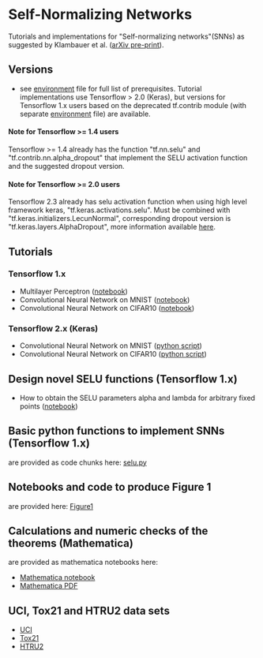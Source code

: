 # Self-Normalizing Networks
Tutorials and implementations for "Self-normalizing networks"(SNNs) as suggested by Klambauer et al. ([arXiv pre-print](https://arxiv.org/pdf/1706.02515.pdf)). 

## Versions
- see [environment](https://github.com/bioinf-jku/SNNs/blob/master/environment.yml) file for full list of prerequisites. Tutorial implementations use Tensorflow > 2.0 (Keras), but versions for Tensorflow 1.x 
  users based on the deprecated tf.contrib module (with separate [environment](https://github.com/bioinf-jku/SNNs/blob/master/TF_1_x/environment.yml) file) are available.

#### Note for Tensorflow >= 1.4 users
Tensorflow >= 1.4 already has the function "tf.nn.selu" and "tf.contrib.nn.alpha_dropout" that implement the SELU activation function and the suggested dropout version. 
#### Note for Tensorflow >= 2.0 users
Tensorflow 2.3 already has selu activation function when using high level framework keras, "tf.keras.activations.selu". 
Must be combined with "tf.keras.initializers.LecunNormal", corresponding dropout version is "tf.keras.layers.AlphaDropout", 
more information available [here](https://www.tensorflow.org/api_docs/python/tf/keras/activations/selu).

## Tutorials

### Tensorflow 1.x 
- Multilayer Perceptron ([notebook](https://github.com/bioinf-jku/SNNs/blob/master/TF_1_x/SelfNormalizingNetworks_MLP_MNIST.ipynb))
- Convolutional Neural Network on MNIST ([notebook](https://github.com/bioinf-jku/SNNs/blob/master/TF_1_x/SelfNormalizingNetworks_CNN_MNIST.ipynb))
- Convolutional Neural Network on CIFAR10 ([notebook](https://github.com/bioinf-jku/SNNs/blob/master/TF_1_x/SelfNormalizingNetworks_CNN_CIFAR10.ipynb))

### Tensorflow 2.x (Keras)
- Convolutional Neural Network on MNIST ([python script](https://github.com/bioinf-jku/SNNs/blob/master/TF_2_x/MNIST-Conv-SELU.py))
- Convolutional Neural Network on CIFAR10 ([python script](https://github.com/bioinf-jku/SNNs/blob/master/TF_2_x/CIFAR10-Conv-SELU.py))

## Design novel SELU functions (Tensorflow 1.x)
- How to obtain the SELU parameters alpha and lambda for arbitrary fixed points ([notebook](https://github.com/bioinf-jku/SNNs/blob/master/TF_1_x/getSELUparameters.ipynb))

## Basic python functions to implement SNNs (Tensorflow 1.x)
are provided as code chunks here: [selu.py](https://github.com/bioinf-jku/SNNs/blob/master/TF_1_x/selu.py)

## Notebooks and code to produce Figure 1
are provided here: [Figure1](https://github.com/bioinf-jku/SNNs/blob/master/figure1/)

## Calculations and numeric checks of the theorems (Mathematica)
are provided as mathematica notebooks here:

- [Mathematica notebook](https://github.com/bioinf-jku/SNNs/blob/master/Calculations/SELU_calculations.nb)
- [Mathematica PDF](https://github.com/bioinf-jku/SNNs/blob/master/Calculations/SELU_calculations.pdf)

## UCI, Tox21 and HTRU2 data sets

- [UCI](http://persoal.citius.usc.es/manuel.fernandez.delgado/papers/jmlr/data.tar.gz)
- [Tox21](http://bioinf.jku.at/research/DeepTox/tox21.zip)
- [HTRU2](https://archive.ics.uci.edu/ml/machine-learning-databases/00372/HTRU2.zip)
